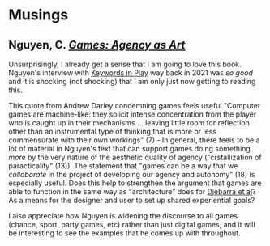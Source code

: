 # Musings

## Nguyen, C.  [_Games: Agency as Art_](https://academic.oup.com/book/32137)

Unsurprisingly, I already get a sense that I am going to love this book. Nguyen's interview with [Keywords in Play](https://www.critical-distance.com/2021/03/15/agency-thi-nguyen-keywords-in-play-episode-10/) way back in 2021 was *so good* and it is shocking (not shocking) that I am only just now getting to reading this. 

This quote from Andrew Darley condemning games feels useful "Computer games are machine-like: they solicit intense concentration from the player who is caught up in their mechanisms ... leaving little room for reflection other than an instrumental type of thinking that is more or less commensurate with their own workings" (7) - In general, there feels to be a lot of material in Nguyen's text that can support games doing something *more* by the very nature of the aesthetic quality of agency ("crstallization of paracticality" (13)). The statement that "games can be a way that we *collaborate* in the project of developing our agency and autonomy" (18) is especially useful. Does this help to strengthen the argument that games are able to function in the same way as "architecture" does for [Djebarra et al](https://github.com/mouseandthebillionaire/RAGE/blob/main/relatedWork.md#djebbara-z-et-al-contemplative-neuroaesthetics-and-architecture-a-sensorimotor-exploration-2023)? As a means for the designer and user to set up shared experiential goals?

I also appreciate how Nguyen is widening the discourse to all games (chance, sport, party games, etc) rather than just digital games, and it will be interesting to see the examples that he comes up with throughout.